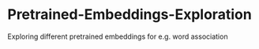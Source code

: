 # Pretrained-Embeddings-Exploration
Exploring different pretrained embeddings for e.g. word association 

